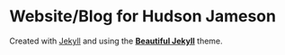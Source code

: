 # Website/Blog for Hudson Jameson


Created with [Jekyll](https://jekyllrb.com/) and using the **[Beautiful Jekyll](https://github.com/daattali/beautiful-jekyll)** theme.
